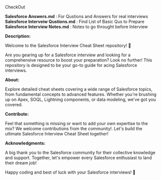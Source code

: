 CheckOut 

**Salesforce Answers.md** : For Qustions and Answers for real interviews
**Salesforce Interveiw Qustions.md** : Find List of Basic Qus to Prepare
**Salesforce Interview Notes.md** : Notes to go throught before Interview

**Description:**

Welcome to the Salesforce Interview Cheat Sheet repository! 🚀

Are you gearing up for a Salesforce interview and looking for a comprehensive resource to boost your preparation? Look no further! This repository is designed to be your go-to guide for acing Salesforce interviews.

**About:**

Explore detailed cheat sheets covering a wide range of Salesforce topics, from fundamental concepts to advanced features. Whether you're brushing up on Apex, SOQL, Lightning components, or data modeling, we've got you covered.


**Contribute:**

Feel that something is missing or want to add your own expertise to the mix? We welcome contributions from the community!. Let's build the ultimate Salesforce Interview Cheat Sheet together!

**Acknowledgments:**

A big thank you to the Salesforce community for their collective knowledge and support. Together, let's empower every Salesforce enthusiast to land their dream job!

Happy coding and best of luck with your Salesforce interviews! 🌟
